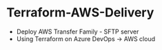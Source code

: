 # Terraform-AWS-Delivery

+ Deploy AWS Transfer Family - SFTP server
+ Using Terraform on Azure DevOps -> AWS cloud